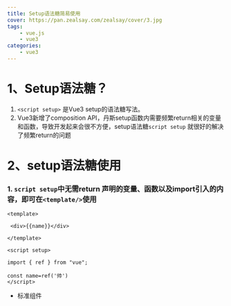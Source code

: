 ```yaml
---
title: Setup语法糖简易使用
cover: https://pan.zealsay.com/zealsay/cover/3.jpg
tags:
    - vue.js
    - vue3
categories:
    - vue3
---
```

# 1、Setup语法糖？

1. `<script setup>` 是Vue3 setup的语法糖写法。
2. Vue3新增了composition API，丹斯setup函数内需要频繁return相关的变量和函数，导致开发起来会很不方便，setup语法糖`script setup` 就很好的解决了频繁return的问题

# 2、setup语法糖使用

### 1. `script setup`中无需return 声明的变量、函数以及import引入的内容，即可在`<template/>`使用

```
<template>

 <div>{{name}}</div>

</template>

<script setup>

import { ref } from "vue";

const name=ref('帅')
</script>

```

* 标准组件<script> 需要些setup函数并需要频繁return

```
<template>
  <div>{{name}}</div>
</template>

<script>
import {ref} from 'vue'
export default{
  setup() {
    const name=ref('帅')
    return{
      name
    }
  }
}
</script>
```

总结：`<script setup>`语法糖里面的代码会被编译成组件 `setup()` 函数的内容，不需要通过return暴露 声明的变量、函数以及import引入的内容，即可在`<template/>`使用，并且不需要写`export default{}`

`<script setup>`语法糖里面的代码会被编译成组件 `setup()` 函数的内容。这意味着与普通的 `<script>` 只在组件被首次引入的时候执行一次不同，`<script setup>` 中的代码会在**每次组件实例被创建的时候执行**

```
  <script>
  console.log('script');//多次实例组件,只触发一次
  export default {
      setup() {
          console.log('setupFn');//每次实例化组件都触发和script-setup标签一样
      }
  }
  </script>

```

里面的代码会被编译成组件 `setup()` 函数的内容。这意味着与普通的 `<script>` 只在组件被首次引入的时候执行一次不同，`<script setup>` 中的代码会在 **每次组件实例被创建的时候执行** 。

### 2、`script setup` 引入组件自动注册

```
不需要在引入组件后，通过 components:{}注册组件，可直接使用
```

```
<template>
 <!-- 组件直接使用 -->
<setupViews/>
</template>
<script setup>
// 引入组件不需要注册
import setupViews from './components/icons/setup.vue'
</script>

```

将 `MyComponent` 看做被一个变量所引用。如果你使用过 JSX，在这里的使用它的心智模型是一样的。其 kebab-case 格式的 `<my-component>` 同样能在模板中使用。不过，我们强烈建议使用 PascalCase 格式以保持一致性。同时也有助于区分原生的自定义元素。

### 3、组件通信 defineProps`和`defineEmits`

在 `<script setup>` 中必须使用 `defineProps` 和 `defineEmits` API 来声明 `props` 和 `emits` ，它们具备完整的类型推断并且在 `<script setup>` 中是直接可用的：

```
<script setup>
const props = defineProps({
  foo: String
})

const emit = defineEmits(['change', 'delete'])
// setup code
</script>
```

<script setup>
const props = defineProps({
  foo: String
})

const emit = defineEmits(['change', 'delete'])
// setup code
</script>
